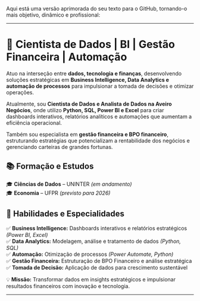 Aqui está uma versão aprimorada do seu texto para o GitHub, tornando-o mais objetivo, dinâmico e profissional:  

---

# 🚀 Cientista de Dados | BI | Gestão Financeira | Automação  

Atuo na interseção entre **dados, tecnologia e finanças**, desenvolvendo soluções estratégicas em **Business Intelligence, Data Analytics e automação de processos** para impulsionar a tomada de decisões e otimizar operações.  

Atualmente, sou **Cientista de Dados e Analista de Dados na Aveiro Negócios**, onde utilizo **Python, SQL, Power BI e Excel** para criar dashboards interativos, relatórios analíticos e automações que aumentam a eficiência operacional.  

Também sou especialista em **gestão financeira e BPO financeiro**, estruturando estratégias que potencializam a rentabilidade dos negócios e gerenciando carteiras de grandes fortunas.  

## 📚 Formação e Estudos  
🎓 **Ciências de Dados** – UNINTER *(em andamento)*  
🎓 **Economia** – UFPR *(previsto para 2026)*  

## 🔹 Habilidades e Especialidades  
✅ **Business Intelligence:** Dashboards interativos e relatórios estratégicos *(Power BI, Excel)*  
✅ **Data Analytics:** Modelagem, análise e tratamento de dados *(Python, SQL)*  
✅ **Automação:** Otimização de processos *(Power Automate, Python)*  
✅ **Gestão Financeira:** Estruturação de BPO Financeiro e análise estratégica  
✅ **Tomada de Decisão:** Aplicação de dados para crescimento sustentável  

💡 **Missão:** Transformar dados em insights estratégicos e impulsionar resultados financeiros com inovação e tecnologia.  

---


